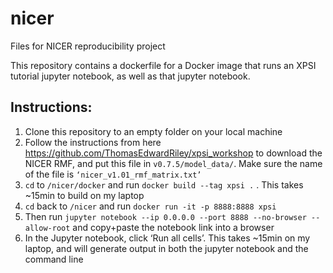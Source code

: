 # nicer
Files for NICER reproducibility project

This repository contains a dockerfile for a Docker image that runs an XPSI tutorial jupyter notebook, as well as that jupyter notebook.

## Instructions:  
1. Clone this repository to an empty folder on your local machine  
2. Follow the instructions from here https://github.com/ThomasEdwardRiley/xpsi_workshop to download the NICER RMF, and put this file in `v0.7.5/model_data/`. Make sure the name of the file is `‘nicer_v1.01_rmf_matrix.txt’`
3. `cd` to `/nicer/docker` and run `docker build --tag xpsi .` . This takes ~15min to build on my laptop
4. `cd` back to `/nicer` and run `docker run -it -p 8888:8888 xpsi`
5. Then run `jupyter notebook --ip 0.0.0.0 --port 8888 --no-browser --allow-root` and copy+paste the notebook link into a browser
6. In the Jupyter notebook, click ‘Run all cells’. This takes ~15min on my laptop, and will generate output in both the jupyter notebook and the command line
